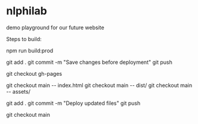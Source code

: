 # nlphilab

demo playground for our future website

Steps to build:

npm run build:prod

git add .
git commit -m "Save changes before deployment"
git push

git checkout gh-pages

git checkout main -- index.html
git checkout main -- dist/
git checkout main -- assets/

git add .
git commit -m "Deploy updated files"
git push

git checkout main
